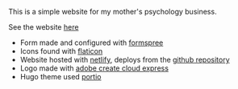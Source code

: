 This is a simple website for my mother's psychology business.  

See the website [here](https://citronpsych.com/)

- Form made and configured with [formspree](https://formspree.io/)
- Icons found with [flaticon](https://www.flaticon.com/?sign-up=google)
- Website hosted with [netlify](https://app.netlify.com/teams/citrez/overview), deploys from the [github repository](https://github.com/citrez/citronpsych4)
- Logo made with [adobe create cloud express](https://express.adobe.com/sp)
- Hugo theme used [portio](https://github.com/StaticMania/portio-hugo)


